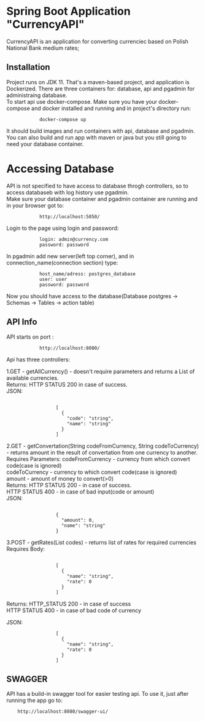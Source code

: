 # Spring Boot Application "CurrencyAPI" 

CurrencyAPI is an application for converting currenciec based on Polish National Bank medium rates;

## Installation 

Project runs on JDK 11. 
That's a maven-based project, and application is Dockerized. There are three containers for: database, api and pgadmin for administraing database.<br/>
To start api use docker-compose. 
Make sure you have your docker-compose and docker installed and running and in project's directory run:
```
            docker-compose up
```
It should build images and run containers with api, database and pgadmin.<br/>
You can also build and run app with maven or java but you still going to need your database container.
    
# Accessing Database

API is not specified to have access to database throgh controllers, so to access databaseb with log history use pgadmin. <br/>
Make sure your database container and pgadmin container are running and in your browser got to:
```
            http://localhost:5050/
```
Login to the page using login and password:
```
            login: admin@currency.com
            password: password
```
In pgadmin add new server(left top corner), and in connection_name(connection section) type:
```
            host_name/adress: postgres_database
            user: user
            password: password
```
Now you should have access to the database(Database postgres -> Schemas -> Tables -> action table)

## API Info

API starts on port :
```
            http://localhost:8080/
```
Api has three controllers:

1.GET - getAllCurrency() - doesn't require parameters and returns a List of available currencies.<br/>
Returns: HTTP STATUS 200 in case of success.<br/>
JSON:
```

                  [
                    {
                      "code": "string",
                      "name": "string"
                    }
                  ]
```

2.GET - getConvertation(String codeFromCurrency, String codeToCurrency) - returns amount in the result of convertation from one currency to another.<br/>
Requires Parameters: codeFromCurrency - currency from which convert code(case is ignored)<br/>
                     codeToCurrency - currency to which convert code(case is ignored)<br/>
                     amount - amount of money to convert(>0)<br/>
Returns: HTTP STATUS 200 - in case of success.<br/>
         HTTP STATUS 400 - in case of bad input(code or amount)<br/>
JSON: 
```

                  {
                    "amount": 0,
                    "name": "string"
                  }
```
3.POST - getRates(List<String> codes) - returns list of rates for required currencies<br/>
 Requires Body: 
```

                  [
                    {
                      "name": "string",
                      "rate": 0
                    }
                  ]
```
 Returns: HTTP_STATUS 200 - in case of success<br/>
          HTTP STATUS 400 - in case of bad code of currency<br/>

JSON: 
```
                  [
                    {
                      "name": "string",
                      "rate": 0
                    }
                  ]

```
## SWAGGER
    
API has a build-in swagger tool for easier testing api. To use it, just after running the app go to:
```
    http://localhost:8080/swagger-ui/
```
    

 
  
                                 
            
    
    
    

